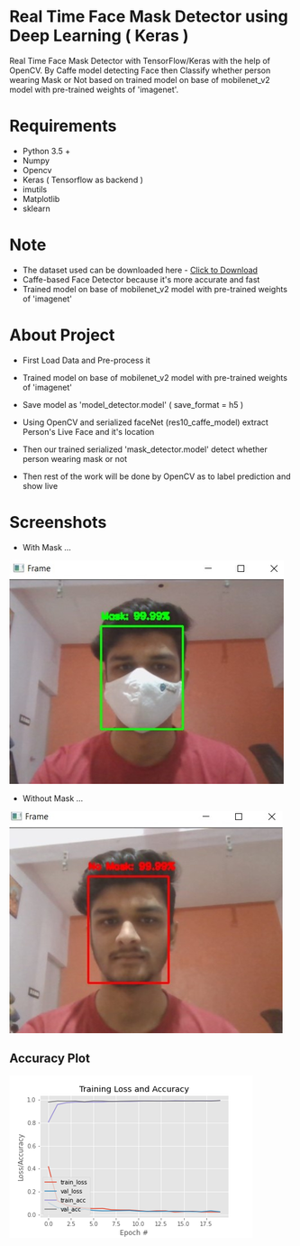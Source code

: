 # Real Time Face Mask Detector using Deep Learning ( Keras )

Real Time Face Mask Detector with TensorFlow/Keras with the help of OpenCV. By Caffe model detecting Face then Classify whether person wearing Mask or Not based on trained model on base of mobilenet_v2 model with pre-trained weights of 'imagenet'.

# Requirements

* Python 3.5 +
* Numpy
* Opencv
* Keras ( Tensorflow as backend )
* imutils
* Matplotlib
* sklearn

# Note

* The dataset used can be downloaded here - [Click to Download](https://drive.google.com/drive/folders/1XDte2DL2Mf_hw4NsmGst7QtYoU7sMBVG?usp=sharing)
* Caffe-based Face Detector because it's more accurate and fast
* Trained model on base of mobilenet_v2 model with pre-trained weights of 'imagenet'

# About Project

* First Load Data and Pre-process it

* Trained model on base of mobilenet_v2 model with pre-trained weights of 'imagenet'

* Save model as 'model_detector.model' ( save_format = h5 )

* Using OpenCV and serialized faceNet (res10_caffe_model) extract Person's Live Face and it's location

* Then our trained serialized 'mask_detector.model' detect whether person wearing mask or not

* Then rest of the work will be done by OpenCV as to label prediction and show live

# Screenshots

* With Mask ...

![WithMask](ss/with_mask.jpg?raw=true)

* Without Mask ...

![WithoutMask](ss/without_mask.jpg?raw=true)

## Accuracy Plot

![acc](plot.png?raw=true)
